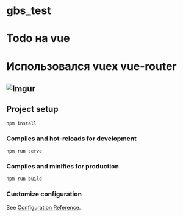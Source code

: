 # gbs_test

#  Todo на vue 
#  Использовался vuex vue-router
##  ![ Imgur ](https://i.imgur.com/dW2ovtc.gif)

## Project setup
```
npm install
```

### Compiles and hot-reloads for development
```
npm run serve
```

### Compiles and minifies for production
```
npm run build
```

### Customize configuration
See [Configuration Reference](https://cli.vuejs.org/config/).
